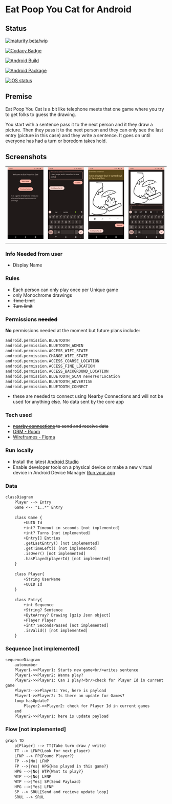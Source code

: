 # Eat Poop You Cat for Android

## Status

[![maturity beta/wip](https://img.shields.io/badge/maturity-Beta/work%20In%20Progress-red)]()

[![Codacy Badge](https://app.codacy.com/project/badge/Grade/819f04beefcf4d58b9e4248c4f6d643f)](https://www.codacy.com?utm_source=github.com&amp;utm_medium=referral&amp;utm_content=JamesOsborn-SE/eat-poop-you-cat-android&amp;utm_campaign=Badge_Grade)

[![Android Build](https://github.com/JamesOsborn-SE/eat-poop-you-cat-android/actions/workflows/android.yml/badge.svg)](https://github.com/JamesOsborn-SE/eat-poop-you-cat-android/actions/workflows/android.yml)

[![Android Package](https://github.com/JamesOsborn-SE/eat-poop-you-cat-android/actions/workflows/android-package.yml/badge.svg)](https://github.com/JamesOsborn-SE/eat-poop-you-cat-android/actions/workflows/android-package.yml)

[![iOS status](https://img.shields.io/badge/iOS%20Build-Nope-informational?style=plastic&logo=apple)]()

## Premise

Eat Poop You Cat is a bit like telephone meets that one game where you try to get folks to guess the drawing.

You start with a sentence pass it to the next person and it they draw a picture. Then they pass it to the next person and they can only see the last entry (picture in this case) and they write a sentence. It goes on until everyone has had a turn or boredom takes hold.

## Screenshots
|  |  |  |  |
|--|--|--|--|
| ![Welcome](/images/Screenshot-Welcome_Screen.png) | ![First turn](/images/Screenshot-Sentence_Screen.png) | ![Second turn](images/Screenshot-Draw_the_sentence.png) | ![Third turn](/images/Screenshot-Draw_Screen.png) |
|  |  |  |  |

### Info Needed from user

* Display Name

### Rules

* Each person can only play once per Unique game
* only Monochrome drawings
* ~~Time Limit~~
* ~~Turn limit~~

### Permissions ~~needed~~

**No** permissions needed at the moment but future plans include:

```none
android.permission.BLUETOOTH
android.permission.BLUETOOTH_ADMIN
android.permission.ACCESS_WIFI_STATE
android.permission.CHANGE_WIFI_STATE
android.permission.ACCESS_COARSE_LOCATION
android.permission.ACCESS_FINE_LOCATION
android.permission.ACCESS_BACKGROUND_LOCATION
android.permission.BLUETOOTH_SCAN neverForLocation
android.permission.BLUETOOTH_ADVERTISE
android.permission.BLUETOOTH_CONNECT
```

* these are needed to connect using Nearby Connections and will not be used for anything else. No data sent by the core app

### Tech used

* ~~[nearby connections](https://developers.google.com/nearby/connections/overview) to send and receive data~~
* [ORM - Room](https://developer.android.com/training/data-storage/room/)
* [Wireframes - Figma](https://www.figma.com/file/N5rf2UZaGy0LhD4S7r28OI/EPYC?node-id=0%3A1)

### Run locally

* Install the latest [Android Studio](https://developer.android.com/studio/)
* Enable developer tools on a physical device or make a new virtual device in Android Device Manager [Run your app](https://developer.android.com/studio/)

### Data

```mermaid
classDiagram
    Player --> Entry
    Game <-- "1..*" Entry
    
    class Game {
        +UUID Id
        +int? Timeout in seconds [not implemented]
        +int? Turns [not implemented]
        +Entry[] Entries
        .getLastEntry() [not implemented]
        .getTimeLeft() [not implemented]
        .isOver() [not implemented]
        .hasPlayed(playerId) [not implemented]
    }
    
    class Player{
        +String UserName
        +UUID Id
    }
    
    class Entry{
        +int Sequence
        +String? Sentence
        +ByteArray? Drawing [gzip Json object]
        +Player Player
        +int? SecondsPassed [not implemented]
        .isValid() [not implemented]
    }
```

### Sequence [not implemented]

```mermaid
sequenceDiagram
    autonumber
    Player1->>Player1: Starts new game<br/>writes sentence
    Player1->>Player2: Wanna play?
    Player2->>Player1: Can I play?<br/>check for Player Id in current game
    Player2-->>Player1: Yes, here is payload
    Player1->>Player2: Is there an update for Games?
    loop hasUpdate?
        Player2->>Player2: check for Player Id in current games
    end
    Player2->>Player1: here is update payload
```

### Flow [not implemented]

```mermaid
graph TD
    p[Player] --> TT(Take turn draw / write)
    TT --> LFNP(Look for next player)
    LFNP --> FP{Found Player?}
    FP -->|No| LFNP
    FP -->|Yes| HPG{Has played in this game?}
    HPG -->|No| WTP{Want to play?}
    WTP -->|No| LFNP
    WTP -->|Yes| SP(Send Payload)
    HPG -->|Yes| LFNP
    SP --> SRUL[Send and recieve update loop]
    SRUL --> SRUL
```
